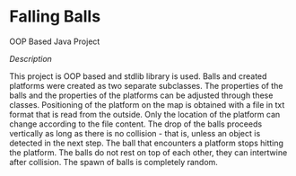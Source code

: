 # Falling Balls
OOP Based Java Project

*Description*

This project is OOP based and stdlib library is used. Balls and created platforms were created as two separate subclasses. The properties of the balls and the properties of the platforms can be adjusted through these classes. Positioning of the platform on the map is obtained with a file in txt format that is read from the outside. Only the location of the platform can change according to the file content. The drop of the balls proceeds vertically as long as there is no collision - that is, unless an object is detected in the next step. The ball that encounters a platform stops hitting the platform. The balls do not rest on top of each other, they can intertwine after collision. The spawn of balls is completely random.

